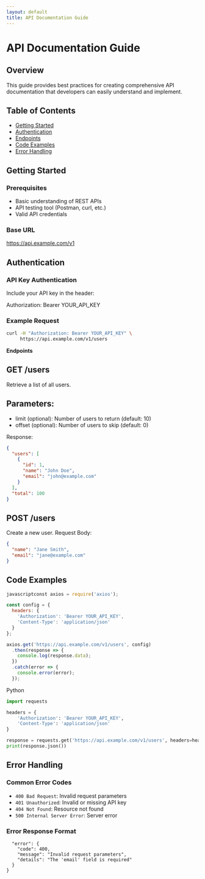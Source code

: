 ```yaml
---
layout: default
title: API Documentation Guide
---
```


# API Documentation Guide

## Overview
This guide provides best practices for creating comprehensive API documentation that developers can easily understand and implement.

## Table of Contents
- [Getting Started](#getting-started)
- [Authentication](#authentication)
- [Endpoints](#endpoints)
- [Code Examples](#code-examples)
- [Error Handling](#error-handling)

## Getting Started

### Prerequisites
- Basic understanding of REST APIs
- API testing tool (Postman, curl, etc.)
- Valid API credentials

### Base URL
https://api.example.com/v1

## Authentication

### API Key Authentication
Include your API key in the header:

Authorization: Bearer YOUR_API_KEY

### Example Request
```bash
curl -H "Authorization: Bearer YOUR_API_KEY" \
     https://api.example.com/v1/users
```
**Endpoints**
## GET /users
Retrieve a list of all users.
## Parameters:
- limit (optional): Number of users to return (default: 10)
- offset (optional): Number of users to skip (default: 0)

Response:
``` json
{
  "users": [
    {
      "id": 1,
      "name": "John Doe",
      "email": "john@example.com"
    }
  ],
  "total": 100
}
```

## POST /users
Create a new user.
Request Body:
``` json
{
  "name": "Jane Smith",
  "email": "jane@example.com"
}
```
## Code Examples
``` JavaScript
javascriptconst axios = require('axios');

const config = {
  headers: {
    'Authorization': 'Bearer YOUR_API_KEY',
    'Content-Type': 'application/json'
  }
};

axios.get('https://api.example.com/v1/users', config)
  .then(response => {
    console.log(response.data);
  })
  .catch(error => {
    console.error(error);
  });
```

Python
``` python
import requests

headers = {
    'Authorization': 'Bearer YOUR_API_KEY',
    'Content-Type': 'application/json'
}

response = requests.get('https://api.example.com/v1/users', headers=headers)
print(response.json())
```

## Error Handling
### Common Error Codes
- `400 Bad Request`: Invalid request parameters
- `401 Unauthorized`: Invalid or missing API key
- `404 Not Found`: Resource not found
- `500 Internal Server Error`: Server error

### Error Response Format
``` json{
  "error": {
    "code": 400,
    "message": "Invalid request parameters",
    "details": "The 'email' field is required"
  }
}
```
